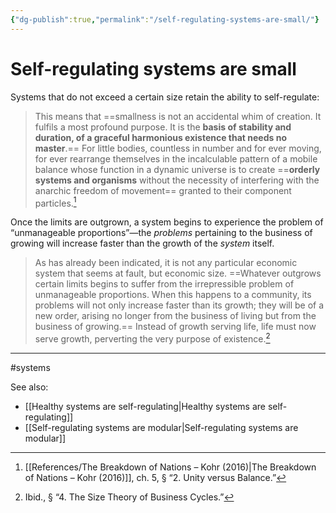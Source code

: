 ```yaml
---
{"dg-publish":true,"permalink":"/self-regulating-systems-are-small/"}
---
```



# Self-regulating systems are small

Systems that do not exceed a certain size retain the ability to self-regulate:

> This means that ==smallness is not an accidental whim of creation. It fulfils a most profound purpose. It is the **basis of stability and duration, of a graceful harmonious existence that needs no master**.== For little bodies, countless in number and for ever moving, for ever rearrange themselves in the incalculable pattern of a mobile balance whose function in a dynamic universe is to create ==**orderly systems and organisms** without the necessity of interfering with the anarchic freedom of movement== granted to their component particles.[^1]

Once the limits are outgrown, a system begins to experience the problem of “unmanageable proportions”—the *problems* pertaining to the business of growing will increase faster than the growth of the *system* itself.

> As has already been indicated, it is not any particular economic system that seems at fault, but economic size. ==Whatever outgrows certain limits begins to suffer from the irrepressible problem of unmanageable proportions. When this happens to a community, its problems will not only increase faster than its growth; they will be of a new order, arising no longer from the business of living but from the business of growing.== Instead of growth serving life, life must now serve growth, perverting the very purpose of existence.[^2]

---
#systems 

See also:
- [[Healthy systems are self-regulating\|Healthy systems are self-regulating]]
- [[Self-regulating systems are modular\|Self-regulating systems are modular]]

[^1]: [[References/The Breakdown of Nations –  Kohr (2016)\|The Breakdown of Nations –  Kohr (2016)]], ch. 5, § “2. Unity versus Balance.”
[^2]: Ibid., § “4. The Size Theory of Business Cycles.”